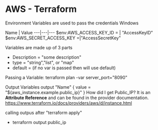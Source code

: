 # AWS - Terraform

Environment Variables are used to pass the credentials
Windows

Name | Value
---|---|---
$env:AWS_ACCESS_KEY_ID = | "AccessKeyID"
$env:AWS_SECRET_ACCESS_KEY =|"AccessSecretKey"

Variables are made up of 3 parts

- Description = "some description"
- type = "string","list", or "map"
- default = (if no var is passed then will use default)

Passing a Variable:
terraform plan -var server_port="8090"

Output Variables
output "Name" {
    value = "${aws_instance.example.public_ip}"
}
How did I get Public_IP? It is an **Attribute Reference** and can be found in the provider documentation. <https://www.terraform.io/docs/providers/aws/d/instance.html>

calling outpus after "terraform apply"

- terraform output public_ip
